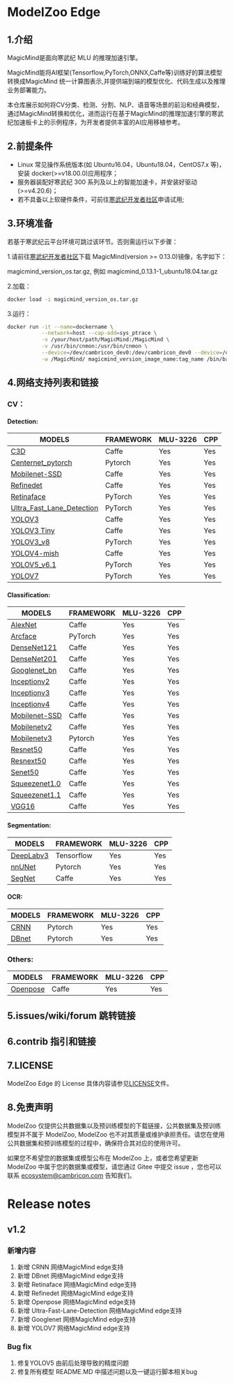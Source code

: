 # ModelZoo Edge 

## 1.介绍

MagicMind是面向寒武纪 MLU 的推理加速引擎。

MagicMind能将AI框架(Tensorflow,PyTorch,ONNX,Caffe等)训练好的算法模型转换成MagicMind 统一计算图表示,并提供端到端的模型优化、代码生成以及推理业务部署能力。

本仓库展示如何将CV分类、检测、分割、NLP、语音等场景的前沿和经典模型，通过MagicMind转换和优化，进而运行在基于MagicMind的推理加速引擎的寒武纪加速板卡上的示例程序，为开发者提供丰富的AI应用移植参考。

## 2.前提条件

- Linux 常见操作系统版本(如 Ubuntu16.04，Ubuntu18.04，CentOS7.x 等)，安装 docker(>=v18.00.0)应用程序；
- 服务器装配好寒武纪 300 系列及以上的智能加速卡，并安装好驱动(>=v4.20.6)；
- 若不具备以上软硬件条件，可前往[寒武纪开发者社区](https://developer.cambricon.com/)申请试用;

## 3.环境准备

若基于寒武纪云平台环境可跳过该环节。否则需运行以下步骤：

1.请前往[寒武纪开发者社区](https://developer.cambricon.com/)下载 MagicMind(version >= 0.13.0)镜像，名字如下：

magicmind_version_os.tar.gz, 例如 magicmind_0.13.1-1_ubuntu18.04.tar.gz

2.加载：

```bash
docker load -i magicmind_version_os.tar.gz
```

3.运行：

```bash
docker run -it --name=dockername \
           --network=host --cap-add=sys_ptrace \
           -v /your/host/path/MagicMind:/MagicMind \
           -v /usr/bin/cnmon:/usr/bin/cnmon \
           --device=/dev/cambricon_dev0:/dev/cambricon_dev0 --device=/dev/cambricon_ctl \
           -w /MagicMind/ magicmind_version_image_name:tag_name /bin/bash
```

## 4.网络支持列表和链接

### CV：

#### Detection:

| MODELS                                                                     | FRAMEWORK | MLU-3226 | CPP |
| ------------------------------------------------------------------------   | --------- | -------- | --- |
| [C3D](buildin/cv/detection/c3d_caffe)                                      | Caffe     | Yes      | Yes | 
| [Centernet_pytorch](buildin/cv/detection/centernet_pytorch)                | Pytorch   | Yes      | Yes | 
| [Mobilenet-SSD](buildin/cv/detection/mobilenet_ssd_caffe)                  | Caffe     | Yes      | Yes | 
| [Refinedet](buildin/cv/detection/refinedet_caffe)                          | Caffe     | Yes      | Yes | 
| [Retinaface](buildin/cv/detection/retinaface_pytorch)                      | PyTorch   | Yes      | Yes | 
| [Ultra_Fast_Lane_Detection](buildin/cv/detection/ultra_fast_lane_pytorch)  | PyTorch   | Yes      | Yes |
| [YOLOV3](buildin/cv/detection/yolov3_caffe)                                | Caffe     | Yes      | Yes | 
| [YOLOV3 Tiny](buildin/cv/detection/yolov3_tiny_caffe)                      | Caffe     | Yes      | Yes | 
| [YOLOV3_v8](buildin/cv/detection/yolov3_v8_pytorch)                        | PyTorch   | Yes      | Yes | 
| [YOLOV4-mish](buildin/cv/detection/yolov4_mish_caffe)                      | Caffe     | Yes      | Yes | 
| [YOLOV5_v6.1](buildin/cv/detection/yolov5_v6.1_pytorch)                    | PyTorch   | Yes      | Yes |
| [YOLOV7](buildin/cv/detection/yolov7_pytorch)                              | PyTorch   | Yes      | Yes |

#### Classification:

| MODELS                                                                     | FRAMEWORK | MLU-3226 | CPP |
| ------------------------------------------------------------------------   | --------- | -------- | --- |
| [AlexNet](buildin/cv/classification/alexnet_bn_caffe)                      | Caffe     | Yes      | Yes | 
| [Arcface](buildin/cv/classification/arcface_pytorch)                       | PyTorch   | Yes      | Yes | 
| [DenseNet121](buildin/cv/classification/densenet121_caffe)                 | Caffe     | Yes      | Yes | 
| [DenseNet201](buildin/cv/classification/densenet201_caffe)                 | Caffe     | Yes      | Yes | 
| [Googlenet_bn](buildin/cv/classification/googlenet_bn_caffe)               | Caffe     | Yes      | Yes | 
| [Inceptionv2](buildin/cv/classification/inceptionv2_caffe)                 | Caffe     | Yes      | Yes | 
| [Inceptionv3](buildin/cv/classification/inceptionv3_caffe)                 | Caffe     | Yes      | Yes | 
| [Inceptionv4](buildin/cv/classification/inceptionv4_caffe)                 | Caffe     | Yes      | Yes | 
| [Mobilenet-SSD](buildin/cv/detection/mobilenet_ssd_caffe)                  | Caffe     | Yes      | Yes | 
| [Mobilenetv2](buildin/cv/classification/mobilenetv2_caffe)                 | Caffe     | Yes      | Yes | 
| [Mobilenetv3](buildin/cv/classification/mobilenetv3_pytorch)               | Pytorch   | Yes      | Yes | 
| [Resnet50](buildin/cv/classification/resnet50_caffe)                       | Caffe     | Yes      | Yes | 
| [Resnext50](buildin/cv/classification/resnext50_caffe)                     | Caffe     | Yes      | Yes | 
| [Senet50](buildin/cv/classification/senet50_caffe)                         | Caffe     | Yes      | Yes | 
| [Squeezenet1.0](buildin/cv/classification/squeezenet_v1_0_caffe)           | Caffe     | Yes      | Yes | 
| [Squeezenet1.1](buildin/cv/classification/squeezenet_v1_1_caffe)           | Caffe     | Yes      | Yes | 
| [VGG16](buildin/cv/classification/vgg16_caffe)                             | Caffe     | Yes      | Yes | 


#### Segmentation:

| MODELS                                                                     | FRAMEWORK | MLU-3226 | CPP |
| ------------------------------------------------------------------------   | --------- | -------- | --- |
| [DeepLabv3](buildin/cv/segmentation/deeplabv3_tf)                          | Tensorflow| Yes      | Yes | 
| [nnUNet](buildin/cv/segmentation/nnUNet_pytorch)                           | Pytorch   | Yes      | Yes | 
| [SegNet](buildin/cv/segmentation/segnet_caffe)                             | Caffe     | Yes      | Yes | 

#### OCR:

| MODELS                                                                     | FRAMEWORK | MLU-3226 | CPP |
| ------------------------------------------------------------------------   | --------- | -------- | --- |
| [CRNN](buildin/cv/ocr/crnn_pytorch)                                        | Pytorch   | Yes      | Yes | 
| [DBnet](buildin/cv/ocr/dbnet_pytorch)                                      | Pytorch   | Yes      | Yes | 

### Others:

| MODELS                                                                     | FRAMEWORK | MLU-3226 | CPP |
| ------------------------------------------------------------------------   | --------- | -------- | --- |
| [Openpose](buildin/cv/other/opense_caffe)                                  | Caffe     | Yes      | Yes | 


## 5.issues/wiki/forum 跳转链接

## 6.contrib 指引和链接

## 7.LICENSE

ModelZoo Edge 的 License 具体内容请参见[LICENSE](LICENSE)文件。

## 8.免责声明
ModelZoo 仅提供公共数据集以及预训练模型的下载链接，公共数据集及预训练模型并不属于 ModelZoo, ModelZoo 也不对其质量或维护承担责任。请您在使用公共数据集和预训练模型的过程中，确保符合其对应的使用许可。

如果您不希望您的数据集或模型公布在 ModelZoo 上，或者您希望更新 ModelZoo 中属于您的数据集或模型，请您通过 Gitee 中提交 issue ，您也可以联系 ecosystem@cambricon.com 告知我们。

# Release notes

## v1.2

### 新增内容

1. 新增 CRNN 网络MagicMind edge支持
2. 新增 DBnet 网络MagicMind edge支持
3. 新增 Retinaface 网络MagicMind edge支持
4. 新增 Refinedet 网络MagicMind edge支持
5. 新增 Openpose 网络MagicMind edge支持
6. 新增 Ultra-Fast-Lane-Detection 网络MagicMind edge支持
7. 新增 Googlenet 网络MagicMind edge支持
8. 新增 YOLOV7 网络MagicMind edge支持

### Bug fix 

1. 修复YOLOV5 由前后处理导致的精度问题
2. 修复所有模型 README.MD 中描述问题以及一键运行脚本相关bug

